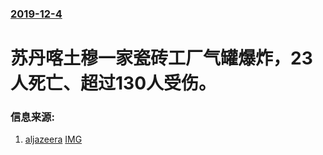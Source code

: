 ### [2019-12-4](/news/2019/12/4/index.md)

##### 
#  苏丹喀土穆一家瓷砖工厂气罐爆炸，23人死亡、超过130人受伤。 




### 信息来源:

1. [aljazeera](https://www.aljazeera.com/news/2019/12/dozen-people-killed-sudan-factory-fire-191203152539877.html) [IMG](https://www.aljazeera.com/mritems/Images/2019/12/3/50842c3810484afb9ed5710f5a76e8ae_18.jpg)
